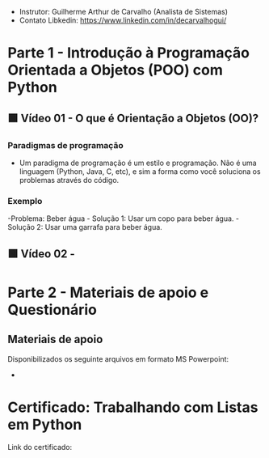 - Instrutor: Guilherme Arthur de Carvalho (Analista de Sistemas)
- Contato Libkedin: https://www.linkedin.com/in/decarvalhogui/

# Parte 1 -  Introdução à Programação Orientada a Objetos (POO) com Python

## 🟩 Vídeo 01 - O que é Orientação a Objetos (OO)?

### Paradigmas de programação

- Um paradigma de programação é um estilo e programação. Não é uma linguagem (Python, Java, C, etc), e sim a forma como você soluciona os problemas através do código.

### Exemplo

-Problema: Beber água
    - Solução 1: Usar um copo para beber água.
    - Solução 2: Usar uma garrafa para beber água.

## 🟩 Vídeo 02 -  

# Parte 2 - Materiais de apoio e Questionário

## Materiais de apoio

Disponibilizados os seguinte arquivos em formato MS Powerpoint:

- 

# Certificado: Trabalhando com Listas em Python

Link do certificado: 